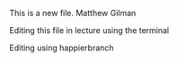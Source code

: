 This is a new file.
Matthew Gilman

Editing this file in lecture using the terminal

Editing using happierbranch
